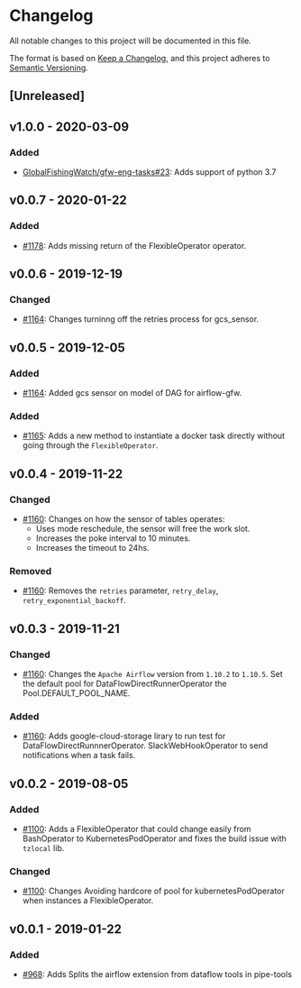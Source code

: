 # Changelog

All notable changes to this project will be documented in this file.

The format is based on [Keep a
Changelog](https://keepachangelog.com/en/1.0.0/), and this project adheres to
[Semantic Versioning](https://semver.org/spec/v2.0.0.html).

## [Unreleased]

## v1.0.0 - 2020-03-09

### Added

  * [GlobalFishingWatch/gfw-eng-tasks#23](https://github.com/GlobalFishingWatch/gfw-eng-tasks/issues/23): Adds
    support of python 3.7

## v0.0.7 - 2020-01-22

### Added

  * [#1178](https://github.com/GlobalFishingWatch/GFW-Tasks/issues/1178): Adds
    missing return of the FlexibleOperator operator.

## v0.0.6 - 2019-12-19

### Changed

  * [#1164](https://github.com/GlobalFishingWatch/GFW-Tasks/issues/1164): Changes
    turninng off the retries process for gcs_sensor.

## v0.0.5 - 2019-12-05

### Added

  * [#1164](https://github.com/GlobalFishingWatch/GFW-Tasks/issues/1164): Added
    gcs sensor on model of DAG for airflow-gfw.

### Added

  * [#1165](https://github.com/GlobalFishingWatch/GFW-Tasks/issues/1165): Adds
    a new method to instantiate a docker task directly without going through
    the `FlexibleOperator`.

## v0.0.4 - 2019-11-22

### Changed

  * [#1160](https://github.com/GlobalFishingWatch/GFW-Tasks/issues/1160): Changes
    on how the sensor of tables operates:
    * Uses mode reschedule, the sensor will free the work slot.
    * Increases the poke interval to 10 minutes.
    * Increases the timeout to 24hs.

### Removed

  * [#1160](https://github.com/GlobalFishingWatch/GFW-Tasks/issues/1160): Removes
    the `retries` parameter, `retry_delay`, `retry_exponential_backoff`.

## v0.0.3 - 2019-11-21

### Changed

  * [#1160](https://github.com/GlobalFishingWatch/GFW-Tasks/issues/1160): Changes
    the `Apache Airflow` version from `1.10.2` to `1.10.5`.
    Set the default pool for DataFlowDirectRunnerOperator the Pool.DEFAULT_POOL_NAME.

### Added

  * [#1160](https://github.com/GlobalFishingWatch/GFW-Tasks/issues/1160): Adds
    google-cloud-storage lirary to run test for DataFlowDirectRunnnerOperator.
    SlackWebHookOperator to send notifications when a task fails.

## v0.0.2 - 2019-08-05

### Added

  * [#1100](https://github.com/GlobalFishingWatch/GFW-Tasks/issues/1100): Adds
    a FlexibleOperator that could change easily from BashOperator to
    KubernetesPodOperator and fixes the build issue with `tzlocal` lib.

### Changed

  * [#1100](https://github.com/GlobalFishingWatch/GFW-Tasks/issues/1100): Changes
    Avoiding hardcore of pool for kubernetesPodOperator when instances a
    FlexibleOperator.


## v0.0.1 - 2019-01-22

### Added

  * [#968](https://github.com/GlobalFishingWatch/GFW-Tasks/issues/968): Adds
    Splits the airflow extension from dataflow tools in pipe-tools
